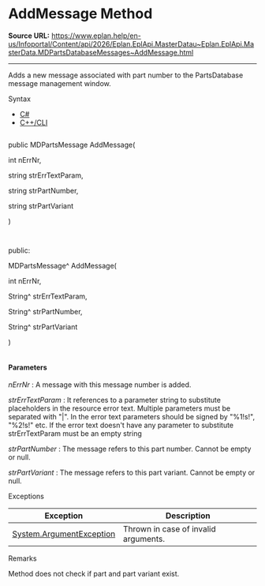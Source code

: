 # AddMessage Method

**Source URL:** https://www.eplan.help/en-us/Infoportal/Content/api/2026/Eplan.EplApi.MasterDatau~Eplan.EplApi.MasterData.MDPartsDatabaseMessages~AddMessage.html

---

Adds a new message associated with part number to the PartsDatabase message management window.

Syntax

- [C#](#i-syntax-CS)
- [C++/CLI](#i-syntax-CPP2005)

```
```
public MDPartsMessage AddMessage( 

   int nErrNr,

   string strErrTextParam,

   string strPartNumber,

   string strPartVariant

)
```
```

```
```
public:

MDPartsMessage^ AddMessage( 

   int nErrNr,

   String^ strErrTextParam,

   String^ strPartNumber,

   String^ strPartVariant

)
```
```

#### Parameters

*nErrNr*
:   A message with this message number is added.

*strErrTextParam*
:   It references to a parameter string to substitute placeholders in the resource error text. Multiple parameters must be separated with "|". In the error text parameters should be signed by "%1!s!", "%2!s!" etc. If the error text doesn't have any parameter to substitute strErrTextParam must be an empty string

*strPartNumber*
:   The message refers to this part number. Cannot be empty or null.

*strPartVariant*
:   The message refers to this part variant. Cannot be empty or null.

Exceptions

| Exception | Description |
| --- | --- |
| [System.ArgumentException](#) | Thrown in case of invalid arguments. |

Remarks

Method does not check if part and part variant exist.
